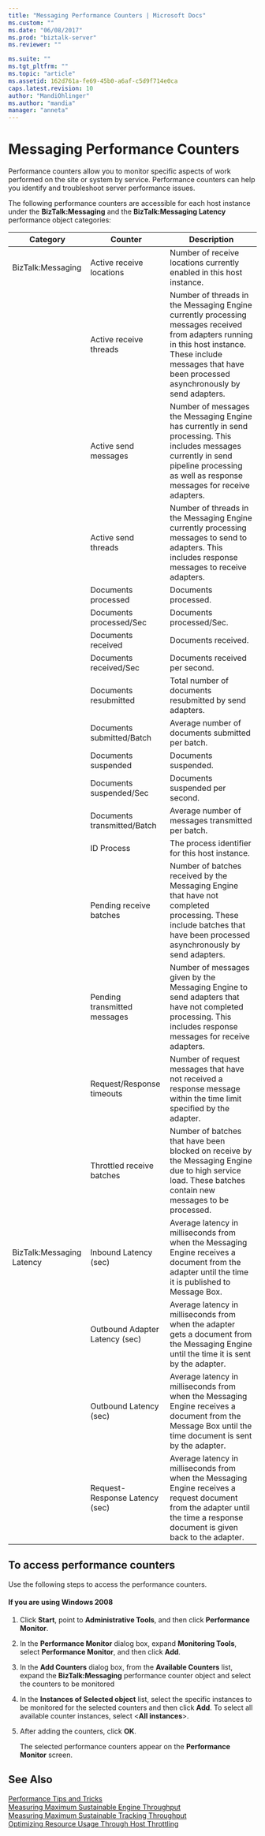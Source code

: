 ```yaml
---
title: "Messaging Performance Counters | Microsoft Docs"
ms.custom: ""
ms.date: "06/08/2017"
ms.prod: "biztalk-server"
ms.reviewer: ""

ms.suite: ""
ms.tgt_pltfrm: ""
ms.topic: "article"
ms.assetid: 162d761a-fe69-45b0-a6af-c5d9f714e0ca
caps.latest.revision: 10
author: "MandiOhlinger"
ms.author: "mandia"
manager: "anneta"
---
```

# Messaging Performance Counters
Performance counters allow you to monitor specific aspects of work performed on the site or system by service. Performance counters can help you identify and troubleshoot server performance issues.  
  
 The following performance counters are accessible for each host instance under the **BizTalk:Messaging** and the **BizTalk:Messaging Latency** performance object categories:  
  
|**Category**|**Counter**|**Description**|  
|------------------|-----------------|---------------------|  
|BizTalk:Messaging|Active receive locations|Number of receive locations currently enabled in this host instance.|  
||Active receive threads|Number of threads in the Messaging Engine currently processing messages received from adapters running in this host instance. These include messages that have been processed asynchronously by send adapters.|  
||Active send messages|Number of messages the Messaging Engine has currently in send processing. This includes messages currently in send pipeline processing as well as response messages for receive adapters.|  
||Active send threads|Number of threads in the Messaging Engine currently processing messages to send to adapters. This includes response messages to receive adapters.|  
||Documents processed|Documents processed.|  
||Documents processed/Sec|Documents processed/Sec.|  
||Documents received|Documents received.|  
||Documents received/Sec|Documents received per second.|  
||Documents resubmitted|Total number of documents resubmitted by send adapters.|  
||Documents submitted/Batch|Average number of documents submitted per batch.|  
||Documents suspended|Documents suspended.|  
||Documents suspended/Sec|Documents suspended per second.|  
||Documents transmitted/Batch|Average number of messages transmitted per batch.|  
||ID Process|The process identifier for this host instance.|  
||Pending receive batches|Number of batches received by the Messaging Engine that have not completed processing. These include batches that have been processed asynchronously by send adapters.|  
||Pending transmitted messages|Number of messages given by the Messaging Engine to send adapters that have not completed processing. This includes response messages for receive adapters.|  
||Request/Response timeouts|Number of request messages that have not received a response message within the time limit specified by the adapter.|  
||Throttled receive batches|Number of batches that have been blocked on receive by the Messaging Engine due to high service load. These batches contain new messages to be processed.|  
|BizTalk:Messaging Latency|Inbound Latency (sec)|Average latency in milliseconds from when the Messaging Engine receives a document from the adapter until the time it is published to Message Box.|  
||Outbound Adapter Latency (sec)|Average latency in milliseconds from when the adapter gets a document from the Messaging Engine until the time it is sent by the adapter.|  
||Outbound Latency (sec)|Average latency in milliseconds from when the Messaging Engine receives a document from the Message Box until the time document is sent by the adapter.|  
||Request-Response Latency (sec)|Average latency in milliseconds from when the Messaging Engine receives a request document from the adapter until the time a response document is given back to the adapter.|  
  
## To access performance counters  
 Use the following steps to access the performance counters.  
  
#### If you are using Windows 2008  
  
1.  Click **Start**, point to **Administrative Tools**, and then click **Performance Monitor**.  
  
2.  In the **Performance Monitor** dialog box, expand **Monitoring Tools**, select **Performance Monitor**, and then click **Add**.  
  
3.  In the **Add Counters** dialog box, from the **Available Counters** list, expand the **BizTalk:Messaging** performance counter object and select the counters to be monitored  
  
4.  In the **Instances of Selected object** list, select the specific instances to be monitored for the selected counters and then click **Add**.  To select all available counter instances, select \<**All instances**>.  
  
5.  After adding the counters, click **OK**.  
  
     The selected performance counters appear on the **Performance Monitor** screen.  
  
## See Also  
 [Performance Tips and Tricks](../core/performance-tips-and-tricks.md)   
 [Measuring Maximum Sustainable Engine Throughput](../core/measuring-maximum-sustainable-engine-throughput.md)   
 [Measuring Maximum Sustainable Tracking Throughput](../core/measuring-maximum-sustainable-tracking-throughput.md)   
 [Optimizing Resource Usage Through Host Throttling](../core/optimizing-resource-usage-through-host-throttling.md)